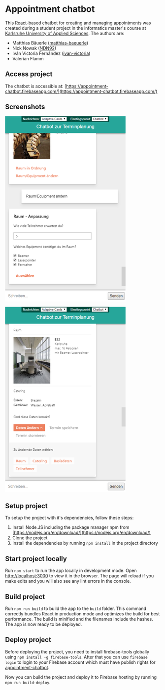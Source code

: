 # Appointment chatbot

This [React](https://reactjs.org/)-based chatbot for creating and managing appointments was created during a student project in the informatics master's course at [Karlsruhe University of Applied Sciences](https://www.hs-karlsruhe.de/). The authors are:

- Matthias Bäuerle ([matthias-baeuerle](https://github.com/matthias-baeuerle/)) 
- Nick Nowak ([NDN92](https://github.com/NDN92))
- Iván Victoria Fernández ([ivan-victoria](https://github.com/ivan-victoria))
- Valerian Flamm

## Access project

The chatbot is accessible at: [https://appointment-chatbot.firebaseapp.com/](https://appointment-chatbot.firebaseapp.com/)

## Screenshots

![Screenshot 1](images/screenshot-1.png)

![Screenshot 2](images/screenshot-2.png)

## Setup project

To setup the project with it's dependencies, follow these steps:
1. Install Node.JS including the package manager npm from [https://nodejs.org/en/download/](https://nodejs.org/en/download/)
1. Clone the project
1. Install the dependencies by running `npm install` in the project directory

## Start project locally

Run `npm start` to run the app locally in development mode. Open [http://localhost:3000](http://localhost:3000) to view it in the browser. The page will reload if you make edits and you will also see any lint errors in the console.

## Build project

Run `npm run build` to build the app to the `build` folder. This command correctly bundles React in production mode and optimizes the build for best performance. The build is minified and the filenames include the hashes. The app is now ready to be deployed.

## Deploy project

Before deploying the project, you need to install firebase-tools globally using `npm install -g firebase-tools`.
After that you can use `firebase login` to login to your Firebase account which must have publish rights for [appointment-chatbot](https://console.firebase.google.com/project/appointment-chatbot/).

Now you can build the project and deploy it to Firebase hosting by running `npm run build-deploy`.
